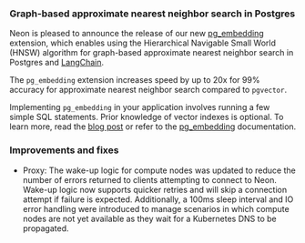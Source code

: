### Graph-based approximate nearest neighbor search in Postgres

Neon is pleased to announce the release of our new [pg_embedding](https://neon.tech/docs/extensions/pg_embedding#pgembedding-extension-github-repository) extension, which enables using the Hierarchical Navigable Small World (HNSW) algorithm for graph-based approximate nearest neighbor search in Postgres and [LangChain](https://python.langchain.com/docs/modules/data_connection/vectorstores/integrations/pgembedding).

The `pg_embedding` extension increases speed by up to 20x for 99% accuracy for approximate nearest neighbor search compared to `pgvector`.

Implementing `pg_embedding` in your application involves running a few simple SQL statements. Prior knowledge of vector indexes is optional. To learn more, read the [blog post](https://neon.tech/blog/pg-embedding-extension-for-vector-search) or refer to the [pg_embedding](/docs/extensions/pg_embedding) documentation.

### Improvements and fixes

- Proxy: The wake-up logic for compute nodes was updated to reduce the number of errors returned to clients attempting to connect to Neon. Wake-up logic now supports quicker retries and will skip a connection attempt if failure is expected. Additionally, a 100ms sleep interval and IO error handling were introduced to manage scenarios in which compute nodes are not yet available as they wait for a Kubernetes DNS to be propagated.

